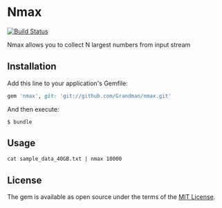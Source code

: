 
# Nmax
[![Build Status](https://travis-ci.org/Grandman/nmax.svg?branch=master)](https://travis-ci.org/Grandman/nmax)

Nmax allows you to collect N largest numbers from input stream

## Installation

Add this line to your application's Gemfile:

```ruby
gem 'nmax', git: 'git://github.com/Grandman/nmax.git'
```

And then execute:

    $ bundle

## Usage

```
cat sample_data_40GB.txt | nmax 10000
```

## License

The gem is available as open source under the terms of the [MIT License](http://opensource.org/licenses/MIT).

